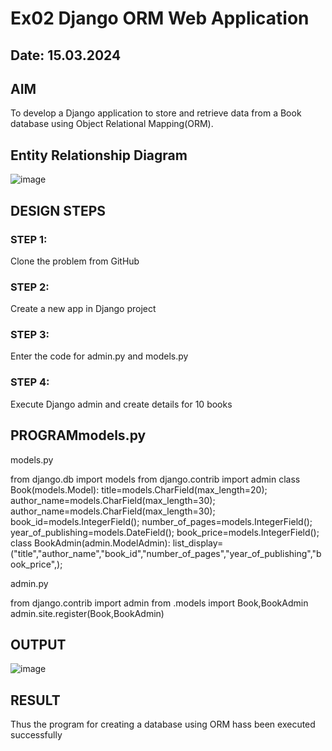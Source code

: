 # Ex02 Django ORM Web Application
## Date: 15.03.2024

## AIM
To develop a Django application to store and retrieve data from a Book database using Object Relational Mapping(ORM).

## Entity Relationship Diagram

![image](https://github.com/yogeshwaran72/ORM/assets/153492924/6640fef3-e6c4-427f-aae4-6568113ca576)


## DESIGN STEPS

### STEP 1:
Clone the problem from GitHub

### STEP 2:
Create a new app in Django project

### STEP 3:
Enter the code for admin.py and models.py

### STEP 4:
Execute Django admin and create details for 10 books

## PROGRAMmodels.py

models.py

from django.db import models
from django.contrib import admin
class Book(models.Model):
    title=models.CharField(max_length=20);
    author_name=models.CharField(max_length=30);
    author_name=models.CharField(max_length=30);
    book_id=models.IntegerField();
    number_of_pages=models.IntegerField();
    year_of_publishing=models.DateField();
    book_price=models.IntegerField();
class BookAdmin(admin.ModelAdmin):
    list_display=("title","author_name","book_id","number_of_pages","year_of_publishing","book_price",);

admin.py

from django.contrib import admin
from .models import Book,BookAdmin
admin.site.register(Book,BookAdmin)


## OUTPUT

![image](https://github.com/yogeshwaran72/ORM/assets/153492924/fec04de2-f02b-4b25-a423-83b9d6c31dfd)




## RESULT
Thus the program for creating a database using ORM hass been executed successfully
